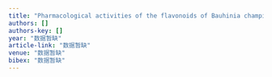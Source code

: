 ```yaml
---
title: "Pharmacological activities of the flavonoids of Bauhinia championii and Millettia reticulata."
authors: []
authors-key: []
year: "数据暂缺"
article-link: "数据暂缺"
venue: "数据暂缺"
bibex: "数据暂缺"
---
```

